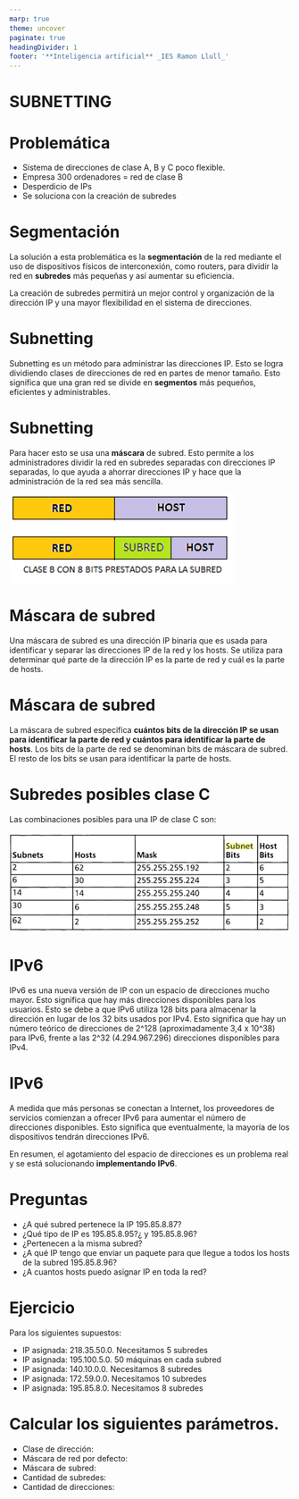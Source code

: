 ```yaml
---
marp: true
theme: uncover
paginate: true
headingDivider: 1
footer: '**Inteligencia artificial** _IES Ramon Llull_'
---
```


# <!-- fit --> SUBNETTING <!-- _class: invert-->

# Problemática

- Sistema de direcciones de clase A, B y C poco flexible.
- Empresa 300 ordenadores = red de clase B
- Desperdicio de IPs
- Se soluciona con la creación de subredes

# Segmentación

La solución a esta problemática es la **segmentación** de la red mediante el uso de dispositivos físicos de interconexión, como routers, para dividir la red en **subredes** más pequeñas y así aumentar su eficiencia.

La creación de subredes permitirá un mejor control y organización de la dirección IP y una mayor flexibilidad en el sistema de direcciones.

# Subnetting

Subnetting es un método para administrar las direcciones IP. Esto se logra dividiendo clases de direcciones de red en partes de menor tamaño. Esto significa que una gran red se divide en **segmentos** más pequeños, eficientes y administrables.

# Subnetting

Para hacer esto se usa una **máscara** de subred. Esto permite a los administradores dividir la red en subredes separadas con direcciones IP separadas, lo que ayuda a ahorrar direcciones IP y hace que la administración de la red sea más sencilla.

![imagen](img/2019-05-08-08-49-20.png)

# Máscara de subred

Una máscara de subred es una dirección IP binaria que es usada para identificar y separar las direcciones IP de la red y los hosts. Se utiliza para determinar qué parte de la dirección IP es la parte de red y cuál es la parte de hosts.

# Máscara de subred

La máscara de subred especifica **cuántos bits de la dirección IP se usan para identificar la parte de red y cuántos para identificar la parte de hosts**. Los bits de la parte de red se denominan bits de máscara de subred. El resto de los bits se usan para identificar la parte de hosts.

# Subredes posibles clase C

Las combinaciones posibles para una IP de clase C son:

![imagen](img/2019-05-08-08-50-03.png)

# IPv6

IPv6 es una nueva versión de IP con un espacio de direcciones mucho mayor. Esto significa que hay más direcciones disponibles para los usuarios. Esto se debe a que IPv6 utiliza 128 bits para almacenar la dirección en lugar de los 32 bits usados por IPv4. Esto significa que hay un número teórico de direcciones de 2^128 (aproximadamente 3,4 x 10^38) para IPv6, frente a las 2^32 (4.294.967.296) direcciones disponibles para IPv4.

# IPv6

A medida que más personas se conectan a Internet, los proveedores de servicios comienzan a ofrecer IPv6 para aumentar el número de direcciones disponibles. Esto significa que eventualmente, la mayoría de los dispositivos tendrán direcciones IPv6.

En resumen, el agotamiento del espacio de direcciones es un problema real y se está solucionando **implementando IPv6**.

# Preguntas

- ¿A qué subred pertenece la IP 195.85.8.87?
- ¿Qué tipo de IP es 195.85.8.95?¿ y 195.85.8.96?
- ¿Pertenecen a la misma subred?
- ¿A qué IP tengo que enviar un paquete para que llegue a todos los hosts de la subred 195.85.8.96?
- ¿A cuantos hosts puedo asignar IP en toda la red?

# Ejercicio

Para los siguientes supuestos:

- IP asignada: 218.35.50.0. Necesitamos 5 subredes
- IP asignada: 195.100.5.0. 50 máquinas en cada subred
- IP asignada: 140.10.0.0. Necesitamos 8 subredes
- IP asignada: 172.59.0.0. Necesitamos 10 subredes
- IP asignada: 195.85.8.0. Necesitamos 8 subredes

# Calcular los siguientes parámetros.

- Clase de dirección:
- Máscara de red por defecto:
- Máscara de subred:
- Cantidad de subredes:
- Cantidad de direcciones:
